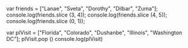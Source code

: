 var friends = ["Lanae", "Sveta", "Dorothy", "Dilbar", "Zuma"];
console.log(friends.slice (3, 4));
console.log(friends.slice (4, 5));
console.log(friends.slice (0, 1));

var plVisit = ["Florida", "Colorado", "Dushanbe", "Illinois", "Washington DC"];
plVisit.pop ()
console.log(plVisit)
